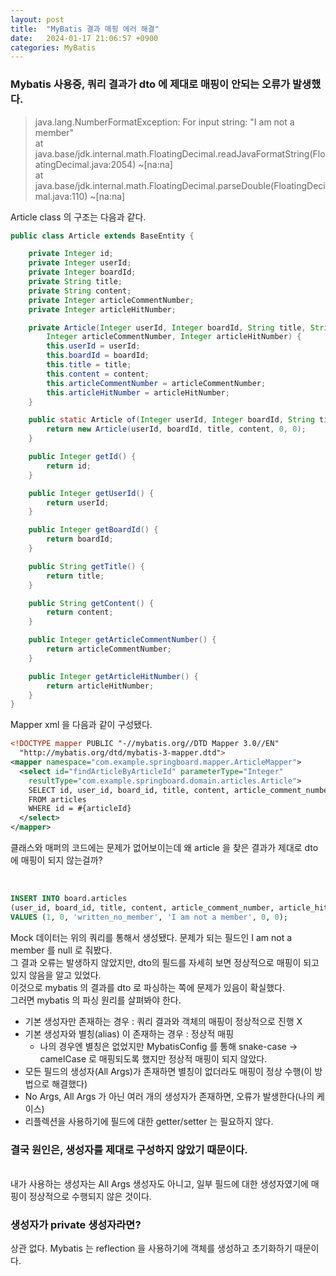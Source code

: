 ```yaml
---
layout: post
title:  "MyBatis 결과 매핑 에러 해결"
date:   2024-01-17 21:06:57 +0900
categories: MyBatis
---
```


### Mybatis 사용중, 쿼리 결과가 dto 에 제대로 매핑이 안되는 오류가 발생했다.

> java.lang.NumberFormatException: For input string: "I am not a member"
> <br><span> at java.base/jdk.internal.math.FloatingDecimal.readJavaFormatString(FloatingDecimal.java:2054) ~[na:na]
> <br><span> at java.base/jdk.internal.math.FloatingDecimal.parseDouble(FloatingDecimal.java:110) ~[na:na]

Article class 의 구조는 다음과 같다.

```java
public class Article extends BaseEntity {

    private Integer id;
    private Integer userId;
    private Integer boardId;
    private String title;
    private String content;
    private Integer articleCommentNumber;
    private Integer articleHitNumber;

    private Article(Integer userId, Integer boardId, String title, String content,
        Integer articleCommentNumber, Integer articleHitNumber) {
        this.userId = userId;
        this.boardId = boardId;
        this.title = title;
        this.content = content;
        this.articleCommentNumber = articleCommentNumber;
        this.articleHitNumber = articleHitNumber;
    }

    public static Article of(Integer userId, Integer boardId, String title, String content) {
        return new Article(userId, boardId, title, content, 0, 0);
    }

    public Integer getId() {
        return id;
    }

    public Integer getUserId() {
        return userId;
    }

    public Integer getBoardId() {
        return boardId;
    }

    public String getTitle() {
        return title;
    }

    public String getContent() {
        return content;
    }

    public Integer getArticleCommentNumber() {
        return articleCommentNumber;
    }

    public Integer getArticleHitNumber() {
        return articleHitNumber;
    }
}
```

Mapper xml 을 다음과 같이 구성됐다.

```xml
<!DOCTYPE mapper PUBLIC "-//mybatis.org//DTD Mapper 3.0//EN"
  "http://mybatis.org/dtd/mybatis-3-mapper.dtd">
<mapper namespace="com.example.springboard.mapper.ArticleMapper">
  <select id="findArticleByArticleId" parameterType="Integer"
    resultType="com.example.springboard.domain.articles.Article">
    SELECT id, user_id, board_id, title, content, article_comment_number, article_hit_number
    FROM articles
    WHERE id = #{articleId}
  </select>
</mapper>
```

클래스와 매퍼의 코드에는 문제가 없어보이는데 왜 article 을 찾은 결과가 제대로 dto 에 매핑이 되지 않는걸까?

<br><span>

```sql
INSERT INTO board.articles
(user_id, board_id, title, content, article_comment_number, article_hit_number)
VALUES (1, 0, 'written_no_member', 'I am not a member', 0, 0);
```

Mock 데이터는 위의 쿼리를 통해서 생성됐다. 문제가 되는 필드인 I am not a member 를 null 로 줘봤다.
<br><span>
그 결과 오류는 발생하지 않았지만, dto의 필드를 자세히 보면 정상적으로 매핑이 되고 있지 않음을 알고 있었다.
<br><span>
이것으로 mybatis 의 결과를 dto 로 파싱하는 쪽에 문제가 있음이 확실했다.
<br><span>
그러면 mybatis 의 파싱 원리를 살펴봐야 한다.
- 기본 생성자만 존재하는 경우 : 쿼리 결과와 객체의 매핑이 정상적으로 진행 X
- 기본 생성자와 별칭(alias) 이 존재하는 경우 : 정상적 매핑
  - 나의 경우엔 별칭은 없었지만 MybatisConfig 를 통해 snake-case -> camelCase 로 매핑되도록 했지만 정상적 매핑이 되지 않았다.
- 모든 필드의 생성자(All Args)가 존재하면 별칭이 없더라도 매핑이 정상 수행(이 방법으로 해결했다)
- No Args, All Args 가 아닌 여러 개의 생성자가 존재하면, 오류가 발생한다(나의 케이스)
- 리플렉션을 사용하기에 필드에 대한 getter/setter 는 필요하지 않다.

### 결국 원인은, 생성자를 제대로 구성하지 않았기 때문이다.
<br><span>
내가 사용하는 생성자는 All Args 생성자도 아니고, 일부 필드에 대한 생성자였기에 매핑이 정상적으로 수행되지 않은 것이다.

### 생성자가 private 생성자라면?
상관 없다. Mybatis 는 reflection 을 사용하기에 객체를 생성하고 초기화하기 때문이다.
